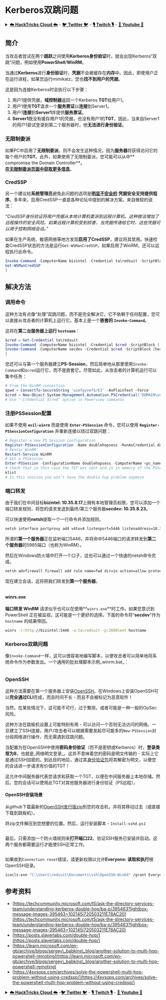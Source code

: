 # Kerberos双跳问题

<details>

<summary><a href="https://cloud.hacktricks.xyz/pentesting-cloud/pentesting-cloud-methodology"><strong>☁️ HackTricks Cloud ☁️</strong></a> - <a href="https://twitter.com/hacktricks_live"><strong>🐦 Twitter 🐦</strong></a> - <a href="https://www.twitch.tv/hacktricks_live/schedule"><strong>🎙️ Twitch 🎙️</strong></a> - <a href="https://www.youtube.com/@hacktricks_LIVE"><strong>🎥 Youtube 🎥</strong></a></summary>

* 您在**网络安全公司**工作吗？ 想要看到您的**公司在HackTricks中做广告**吗？ 或者您想要访问**PEASS的最新版本或下载PDF格式的HackTricks**吗？ 请查看[**订阅计划**](https://github.com/sponsors/carlospolop)!
* 发现我们的独家[NFTs收藏品**The PEASS Family**](https://opensea.io/collection/the-peass-family)
* 获取[**官方PEASS和HackTricks周边产品**](https://peass.creator-spring.com)
* **加入** [**💬**](https://emojipedia.org/speech-balloon/) [**Discord群**](https://discord.gg/hRep4RUj7f) 或 [**电报群**](https://t.me/peass) 或 **关注**我的**Twitter** **🐦**[**@carlospolopm**](https://twitter.com/hacktricks_live)**。**
* **通过向** [**hacktricks repo**](https://github.com/carlospolop/hacktricks) **和** [**hacktricks-cloud repo**](https://github.com/carlospolop/hacktricks-cloud) **提交PR来分享您的黑客技巧。**

</details>

## 简介

当攻击者尝试在两个**跳跃**之间使用**Kerberos身份验证**时，就会出现Kerberos“双跳”问题，例如使用**PowerShell**/**WinRM**。

当通过**Kerberos**进行**身份验证**时，**凭据**不会被缓存在**内存**中。因此，即使用户正在运行进程，如果您运行mimikatz，您也**找不到用户的凭据**。

这是因为连接Kerberos时会执行以下步骤：

1. 用户1提供凭据，**域控制器**返回一个Kerberos **TGT**给用户1。
2. 用户1使用**TGT**请求一个**服务票证**以**连接**到Server1。
3. 用户1**连接**到**Server1**并提供**服务票证**。
4. **Server1**既没有缓存用户1的凭据，也没有用户1的**TGT**。因此，当来自Server1的用户1尝试登录到第二个服务器时，他**无法进行身份验证**。

### 无限制委派

如果PC中启用了**无限制委派**，则不会发生这种情况，因为**服务器**将获得访问它的每个用户的**TGT**。此外，如果使用了无限制委派，您可能可以从中** compromise the Domain Controller**。\
[**在无限制委派页面中获取更多信息**](unconstrained-delegation.md)。

### CredSSP

另一个建议给**系统管理员**避免此问题的选项是[**明显不安全的**](https://docs.microsoft.com/en-us/powershell/module/microsoft.wsman.management/enable-wsmancredssp?view=powershell-7) **凭据安全支持提供程序**。多年来，启用CredSSP一直是各种论坛中提到的解决方案。来自微软的说法：

_“CredSSP身份验证将用户凭据从本地计算机委派到远程计算机。这种做法增加了远程操作的安全风险。如果远程计算机受到损害，当凭据传递给它时，这些凭据可以用于控制网络会话。”_

如果在生产系统、敏感网络等地方发现**启用了CredSSP**，建议将其禁用。快速检查CredSSP状态的方法是运行`Get-WSManCredSSP`。如果启用了WinRM，还可以远程执行此命令。
```powershell
Invoke-Command -ComputerName bizintel -Credential ta\redsuit -ScriptBlock {
Get-WSManCredSSP
}
```
## 解决方法

### 调用命令 <a href="#invoke-command" id="invoke-command"></a>

这种方法有点像“处理”双跳问题，而不是完全解决它。它不依赖于任何配置，您可以直接从攻击者的计算机上运行它。基本上是一个**嵌套的 `Invoke-Command`**。

这将在**第二台服务器上运行 `hostname`**：
```powershell
$cred = Get-Credential ta\redsuit
Invoke-Command -ComputerName bizintel -Credential $cred -ScriptBlock {
Invoke-Command -ComputerName secdev -Credential $cred -ScriptBlock {hostname}
}
```
您还可以与第一个服务器建立**PS-Session**，然后简单地从那里使用`Invoke-Command`和`$cred`运行它，而不是嵌套它。尽管如此，从攻击者的计算机运行可以集中任务：
```powershell
# From the WinRM connection
$pwd = ConvertTo-SecureString 'uiefgyvef$/E3' -AsPlainText -Force
$cred = New-Object System.Management.Automation.PSCredential('DOMAIN\username', $pwd)
# Use "-Credential $cred" option in Powerview commands
```
### 注册PSSession配置

如果不使用 **`evil-winrm`** 而是使用 **`Enter-PSSession`** 命令，您可以使用 **`Register-PSSessionConfiguration`** 并重新连接以绕过双跳问题：
```powershell
# Register a new PS Session configuration
Register-PSSessionConfiguration -Name doublehopsess -RunAsCredential domain_name\username
# Restar WinRM
Restart-Service WinRM
# Get a PSSession
Enter-PSSession -ConfigurationName doublehopsess -ComputerName <pc_name> -Credential domain_name\username
# Check that in this case the TGT was sent and is in memory of the PSSession
klist
# In this session you won't have the double hop problem anymore
```
### 端口转发 <a href="#portproxy" id="portproxy"></a>

由于我们在中间目标**bizintel: 10.35.8.17**上拥有本地管理员权限，您可以添加一个端口转发规则，将您的请求发送到最终/第三个服务器**secdev: 10.35.8.23**。

可以快速使用**netsh**提取一个一行命令并添加规则。
```bash
netsh interface portproxy add v4tov4 listenport=5446 listenaddress=10.35.8.17 connectport=5985 connectaddress=10.35.8.23
```
所谓的**第一个服务器**正在监听端口5446，并将命中5446端口的请求转发到**第二个服务器**的5985端口（也称为WinRM）。

然后在Windows防火墙中打开一个口子，这也可以通过一个快速的netsh命令完成。
```bash
netsh advfirewall firewall add rule name=fwd dir=in action=allow protocol=TCP localport=5446
```
现在建立会话，这将把我们转发到**第一个服务器**。

<figure><img src="../../.gitbook/assets/image (3) (5) (1).png" alt=""><figcaption></figcaption></figure>

#### winrs.exe <a href="#winrsexe" id="winrsexe"></a>

**端口转发 WinRM** 请求似乎也可以在使用**`winrs.exe`**时工作。如果您意识到 PowerShell 正在被监视，这可能是一个更好的选择。下面的命令将“**secdev**”作为 `hostname` 的结果带回。
```bash
winrs -r:http://bizintel:5446 -u:ta\redsuit -p:2600leet hostname
```
### Kerberos双跳问题

像`Invoke-Command`一样，这可以很容易地编写脚本，以便攻击者可以简单地将系统命令作为参数发出。一个通用的批处理脚本示例_winrm.bat_：

<figure><img src="../../.gitbook/assets/image (2) (6) (2).png" alt=""><figcaption></figcaption></figure>

### OpenSSH <a href="#openssh" id="openssh"></a>

这种方法需要在第一个服务器上安装[OpenSSH](https://github.com/PowerShell/Win32-OpenSSH/wiki/Install-Win32-OpenSSH)。在Windows上安装OpenSSH可以**完全通过CLI**完成，而且时间不长 - 而且不会被标记为恶意软件！

当然，在某些情况下，这可能不可行，过于繁琐，或者可能是一种一般的OpSec风险。

这种方法在跳板机设置上可能特别有用 - 可以访问一个否则无法访问的网络。一旦建立了SSH连接，用户/攻击者可以根据需要发起尽可能多的`New-PSSession`对分段网络进行操作，而无需遇到双跳问题。

当配置为在OpenSSH中使用**密码身份验证**（而不是密钥或Kerberos）时，**登录类型为8**，也就是_网络明文登录_。这并不意味着您的密码是明文传输的 - 实际上它是通过SSH加密的。到达目的地后，通过其[身份验证包](https://docs.microsoft.com/en-us/windows/win32/api/winbase/nf-winbase-logonusera?redirectedfrom=MSDN)将其解密为明文，以便您的会话进一步请求有价值的TGT！

这允许中间服务器代表您请求和获取一个TGT，以便在中间服务器上本地存储。然后，您的会话可以使用此TGT对其他服务器进行身份验证（PS远程）。

#### OpenSSH安装场景

从github下载最新的[OpenSSH发行版zip](https://github.com/PowerShell/Win32-OpenSSH/releases)到您的攻击机，并将其移动过去（或直接下载到跳板机）。

将zip文件解压到您想要的位置。然后，运行安装脚本 - `Install-sshd.ps1`

<figure><img src="../../.gitbook/assets/image (2) (1) (3).png" alt=""><figcaption></figcaption></figure>

最后，只需添加一个防火墙规则来**打开端口22**。验证SSH服务已安装并启动。这两个服务都需要运行才能使SSH正常工作。

<figure><img src="../../.gitbook/assets/image (1) (7).png" alt=""><figcaption></figcaption></figure>

如果收到`Connection reset`错误，请更新权限以允许**Everyone: 读取和执行**根OpenSSH目录。
```bash
icacls.exe "C:\Users\redsuit\Documents\ssh\OpenSSH-Win64" /grant Everyone:RX /T
```
## 参考资料

* [https://techcommunity.microsoft.com/t5/ask-the-directory-services-team/understanding-kerberos-double-hop/ba-p/395463?lightbox-message-images-395463=102145i720503211E78AC20](https://techcommunity.microsoft.com/t5/ask-the-directory-services-team/understanding-kerberos-double-hop/ba-p/395463?lightbox-message-images-395463=102145i720503211E78AC20)
* [https://posts.slayerlabs.com/double-hop/](https://posts.slayerlabs.com/double-hop/)
* [https://learn.microsoft.com/en-gb/archive/blogs/sergey\_babkins\_blog/another-solution-to-multi-hop-powershell-remoting](https://learn.microsoft.com/en-gb/archive/blogs/sergey\_babkins\_blog/another-solution-to-multi-hop-powershell-remoting)
* [https://4sysops.com/archives/solve-the-powershell-multi-hop-problem-without-using-credssp/](https://4sysops.com/archives/solve-the-powershell-multi-hop-problem-without-using-credssp/)

<details>

<summary><a href="https://cloud.hacktricks.xyz/pentesting-cloud/pentesting-cloud-methodology"><strong>☁️ HackTricks Cloud ☁️</strong></a> -<a href="https://twitter.com/hacktricks_live"><strong>🐦 Twitter 🐦</strong></a> - <a href="https://www.twitch.tv/hacktricks_live/schedule"><strong>🎙️ Twitch 🎙️</strong></a> - <a href="https://www.youtube.com/@hacktricks_LIVE"><strong>🎥 Youtube 🎥</strong></a></summary>

* 您在**网络安全公司**工作吗？ 想要在HackTricks中看到您的**公司广告**？ 或者您想要访问**PEASS的最新版本或下载HackTricks的PDF**？ 请查看[**SUBSCRIPTION PLANS**](https://github.com/sponsors/carlospolop)！
* 发现我们的独家[NFTs](https://opensea.io/collection/the-peass-family)收藏品[**The PEASS Family**](https://opensea.io/collection/the-peass-family)
* 获取[**官方PEASS & HackTricks周边产品**](https://peass.creator-spring.com)
* **加入** [**💬**](https://emojipedia.org/speech-balloon/) [**Discord群**](https://discord.gg/hRep4RUj7f) 或 [**电报群**](https://t.me/peass) 或在**Twitter**上**🐦**[**@carlospolopm**](https://twitter.com/hacktricks_live)**.**
* 通过向[hacktricks repo](https://github.com/carlospolop/hacktricks)和[hacktricks-cloud repo](https://github.com/carlospolop/hacktricks-cloud)提交PR来分享您的黑客技巧。

</details>
